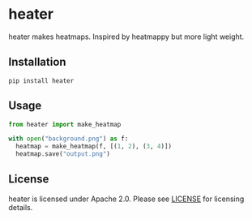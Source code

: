 # heater

heater makes heatmaps.  Inspired by heatmappy but more light weight.

## Installation

    pip install heater

## Usage

``` python
from heater import make_heatmap

with open("background.png") as f:
  heatmap = make_heatmap(f, [(1, 2), (3, 4)])
  heatmap.save("output.png")
```

## License

heater is licensed under Apache 2.0.  Please see
[LICENSE] for licensing details.

[LICENSE]: https://github.com/Bogdanp/heater/blob/master/LICENSE
